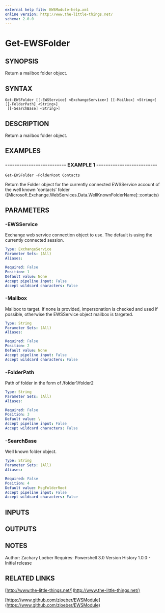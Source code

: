 ```yaml
---
external help file: EWSModule-help.xml
online version: http://www.the-little-things.net/
schema: 2.0.0
---
```


# Get-EWSFolder

## SYNOPSIS
Return a mailbox folder object.

## SYNTAX

```
Get-EWSFolder [[-EWSService] <ExchangeService>] [[-Mailbox] <String>] [[-FolderPath] <String>]
 [[-SearchBase] <String>]
```

## DESCRIPTION
Return a mailbox folder object.

## EXAMPLES

### -------------------------- EXAMPLE 1 --------------------------
```
Get-EWSFolder -FolderRoot Contacts
```

Return the Folder object for the currently connected EWSService account of the well known 'contacts' folder
(\[Microsoft.Exchange.WebServices.Data.WellKnownFolderName\]::contacts)

## PARAMETERS

### -EWSService
Exchange web service connection object to use.
The default is using the currently connected session.

```yaml
Type: ExchangeService
Parameter Sets: (All)
Aliases: 

Required: False
Position: 1
Default value: None
Accept pipeline input: False
Accept wildcard characters: False
```

### -Mailbox
Mailbox to target.
If none is provided, impersonation is checked and used if possible, otherwise the EWSService object mailbox is targeted.

```yaml
Type: String
Parameter Sets: (All)
Aliases: 

Required: False
Position: 2
Default value: None
Accept pipeline input: False
Accept wildcard characters: False
```

### -FolderPath
Path of folder in the form of /folder1/folder2

```yaml
Type: String
Parameter Sets: (All)
Aliases: 

Required: False
Position: 3
Default value: \
Accept pipeline input: False
Accept wildcard characters: False
```

### -SearchBase
Well known folder object.

```yaml
Type: String
Parameter Sets: (All)
Aliases: 

Required: False
Position: 4
Default value: MsgFolderRoot
Accept pipeline input: False
Accept wildcard characters: False
```

## INPUTS

## OUTPUTS

## NOTES
Author: Zachary Loeber
Requires: Powershell 3.0
Version History
1.0.0 - Initial release

## RELATED LINKS

[http://www.the-little-things.net/](http://www.the-little-things.net/)

[https://www.github.com/zloeber/EWSModule](https://www.github.com/zloeber/EWSModule)

